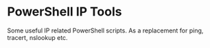 # PowerShell IP Tools

Some useful IP related PowerShell scripts. As a replacement for ping, tracert, nslookup etc.